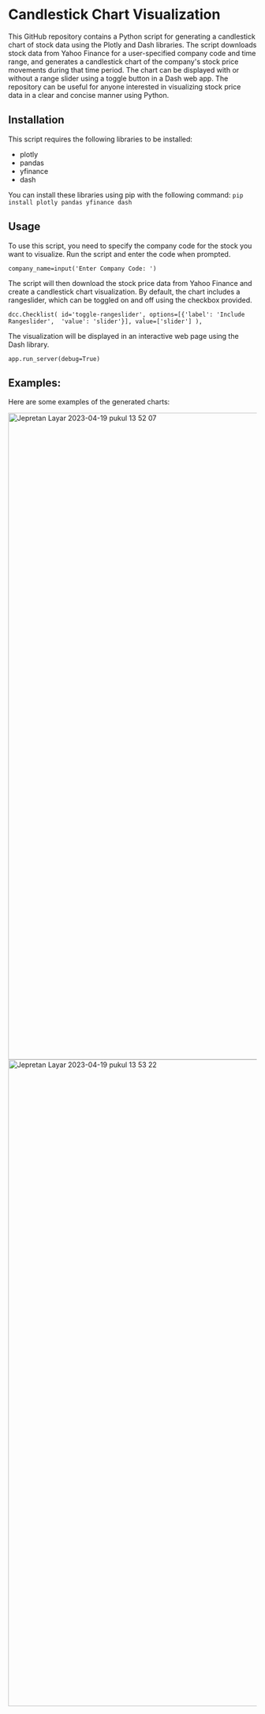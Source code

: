 # Candlestick Chart Visualization
This GitHub repository contains a Python script for generating a candlestick chart of stock data using the Plotly and Dash libraries. The script downloads stock data from Yahoo Finance for a user-specified company code and time range, and generates a candlestick chart of the company's stock price movements during that time period. The chart can be displayed with or without a range slider using a toggle button in a Dash web app. The repository can be useful for anyone interested in visualizing stock price data in a clear and concise manner using Python.

## Installation
This script requires the following libraries to be installed:

* plotly
* pandas
* yfinance
* dash

You can install these libraries using pip with the following command:
``pip install plotly pandas yfinance dash``

## Usage
To use this script, you need to specify the company code for the stock you want to visualize. Run the script and enter the code when prompted.

``company_name=input('Enter Company Code: ')``

The script will then download the stock price data from Yahoo Finance and create a candlestick chart visualization. By default, the chart includes a rangeslider, which can be toggled on and off using the checkbox provided.


``dcc.Checklist(
    id='toggle-rangeslider',
    options=[{'label': 'Include Rangeslider', 
              'value': 'slider'}],
    value=['slider']
),``

The visualization will be displayed in an interactive web page using the Dash library.

``
app.run_server(debug=True)
``

## Examples:
Here are some examples of the generated charts:


<img width="1310" alt="Jepretan Layar 2023-04-19 pukul 13 52 07" src="https://user-images.githubusercontent.com/86939625/232990441-f9383386-c62b-4f90-8c90-847f897b497a.png">


<img width="1310" alt="Jepretan Layar 2023-04-19 pukul 13 53 22" src="https://user-images.githubusercontent.com/86939625/232991051-1576d978-346a-43eb-acb9-bc5a4eee8623.png">


